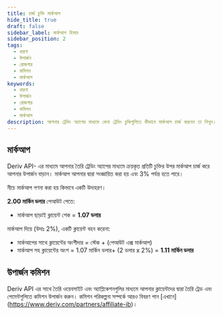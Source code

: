 ```yaml
---
title: চার্জ চুক্তি মার্কআপ
hide_title: true
draft: false
sidebar_label: মার্কআপ হিসাব
sidebar_position: 2
tags:
  - ধারণা
  - উপার্জন
  - রোজগার
  - কমিশন
  - মার্কআপ
keywords:
  - ধারণা
  - উপার্জন
  - রোজগার
  - কমিশন
  - মার্কআপ
description: আপনার ট্রেডিং অ্যাপের মাধ্যমে কেনা ট্রেডিং চুক্তিগুলিতে কীভাবে মার্কআপ চার্জ করবেন তা শিখুন।
---
```


## মার্কআপ

Deriv API- এর মাধ্যমে আপনার তৈরি ট্রেডিং অ্যাপের মাধ্যমে ক্রয়কৃত প্রতিটি চুক্তির উপর মার্কআপ চার্জ করে আপনার উপার্জন বাড়ান। মার্কআপ আপনার দ্বারা সংজ্ঞায়িত করা হয় এবং 3% পর্যন্ত হতে পারে।

নীচে মার্কআপ গণনা করা হয় কিভাবে একটি উদাহরণ।

**2.00 মার্কিন ডলার** পেআউট পেতে:

- মার্কআপ ছাড়াই ক্লায়েন্ট শেক = **1.07 ডলার**

মার্কআপ দিয়ে (উদাঃ 2%), একটি ক্লায়েন্ট বহন করেনা:

- মার্কআপের সাথে ক্লায়েন্টের অংশীদার = স্টেক + (পেআউট এক্স মার্কআপ)
- মার্কআপ সহ ক্লায়েন্টের অংশ = 1.07 মার্কিন ডলার+ (2 ডলার x 2%) = **1.11 মার্কিন ডলার**

## উপার্জন কমিশন

Deriv API এর সাথে তৈরি ওয়েবসাইট এবং অ্যাপ্লিকেশনগুলির মাধ্যমে আপনার ক্লায়েন্টদের দ্বারা তৈরি ট্রেড এবং পেমেন্টগুলিতে কমিশন উপার্জন করুন। কমিশন পরিকল্পনা সম্পর্কে আরও বিবরণ পান [এখানে] (https://www.deriv.com/partners/affiliate-ib)।
